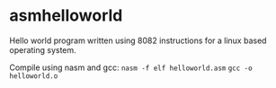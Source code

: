 # asmhelloworld
Hello world program written using 8082 instructions for a linux based operating system.

Compile using nasm and gcc:
`nasm -f elf helloworld.asm`
`gcc -o helloworld.o`
